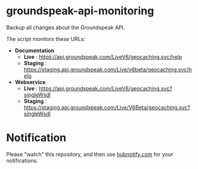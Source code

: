 groundspeak-api-monitoring
==========================

Backup all changes about the Groundspeak API.

The script monitors these URLs:
  - **Documentation**
    - **Live** : https://api.groundspeak.com/LiveV6/geocaching.svc/help
    - **Staging** : https://staging.api.groundspeak.com/Live/v6beta/geocaching.svc/help
  - **Webservice**
    - **Live** : https://api.groundspeak.com/LiveV6/geocaching.svc?singleWsdl
    - **Staging** : https://staging.api.groundspeak.com/Live/V6Beta/geocaching.svc?singleWsdl

Notification
============

Please "watch" this repository, and then use [hubnotify.com](http://www.hubnotify.com/) for your notifications.
